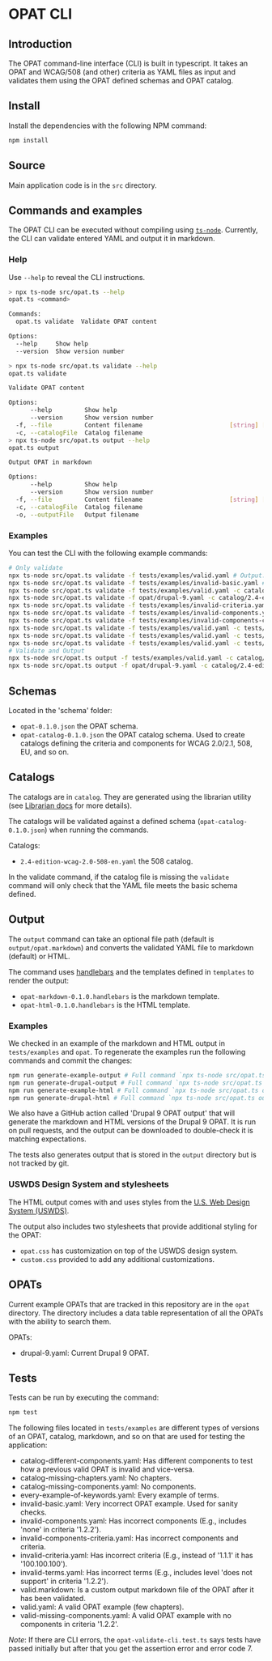 # OPAT CLI

## Introduction

The OPAT command-line interface (CLI) is built in typescript. It takes an OPAT and WCAG/508 (and other) criteria as YAML files as input and validates them using the OPAT defined schemas and OPAT catalog.

## Install

Install the dependencies with the following NPM command:

```bash
npm install
```

## Source

Main application code is in the `src` directory.

## Commands and examples

The OPAT CLI can be executed without compiling using [`ts-node`](https://typestrong.org/ts-node/). Currently, the CLI can validate entered YAML and output it in markdown.

### Help

Use `--help` to reveal the CLI instructions.

```bash
> npx ts-node src/opat.ts --help
opat.ts <command>

Commands:
  opat.ts validate  Validate OPAT content

Options:
  --help     Show help                                                 [boolean]
  --version  Show version number                                       [boolean]

> npx ts-node src/opat.ts validate --help
opat.ts validate

Validate OPAT content

Options:
      --help         Show help                                         [boolean]
      --version      Show version number                               [boolean]
  -f, --file         Content filename                        [string] [required]
  -c, --catalogFile  Catalog filename                                   [string]
> npx ts-node src/opat.ts output --help
opat.ts output

Output OPAT in markdown

Options:
      --help         Show help                                         [boolean]
      --version      Show version number                               [boolean]
  -f, --file         Content filename                        [string] [required]
  -c, --catalogFile  Catalog filename                                   [string]
  -o, --outputFile   Output filename                                    [string]
```

### Examples

You can test the CLI with the following example commands:

```bash
# Only validate
npx ts-node src/opat.ts validate -f tests/examples/valid.yaml # Output: Valid!
npx ts-node src/opat.ts validate -f tests/examples/invalid-basic.yaml # Output: Invalid: ...
npx ts-node src/opat.ts validate -f tests/examples/valid.yaml -c catalog/2.4-edition-wcag-2.0-508-en.yaml # Output: Valid!
npx ts-node src/opat.ts validate -f opat/drupal-9.yaml -c catalog/2.4-edition-wcag-2.0-508-en.yaml # Output: Valid!
npx ts-node src/opat.ts validate -f tests/examples/invalid-criteria.yaml -c catalog/2.4-edition-wcag-2.0-508-en.yaml # Output: Invalid: ...
npx ts-node src/opat.ts validate -f tests/examples/invalid-components.yaml -c catalog/2.4-edition-wcag-2.0-508-en.yaml # Output: Invalid: ...
npx ts-node src/opat.ts validate -f tests/examples/invalid-components-criteria.yaml -c catalog/2.4-edition-wcag-2.0-508-en.yaml # Output: Invalid: ...
npx ts-node src/opat.ts validate -f tests/examples/valid.yaml -c tests/examples/catalog-missing-components.yaml # Output: Valid!
npx ts-node src/opat.ts validate -f tests/examples/valid.yaml -c tests/examples/catalog-missing-chapters.yaml # Output: Valid!
npx ts-node src/opat.ts validate -f tests/examples/valid.yaml -c tests/examples/catalog-different-components.yaml # Output: Invalid: ...
# Validate and Output
npx ts-node src/opat.ts output -f tests/examples/valid.yaml -c catalog/2.4-edition-wcag-2.0-508-en.yaml -o tests/examples/valid.markdown # Output: Valid ...
npx ts-node src/opat.ts output -f opat/drupal-9.yaml -c catalog/2.4-edition-wcag-2.0-508-en.yaml -o opat/drupal-9.markdown # Output: Valid ...
```

## Schemas

Located in the 'schema' folder:

- `opat-0.1.0.json` the OPAT schema.
- `opat-catalog-0.1.0.json` the OPAT catalog schema. Used to create catalogs defining the criteria and components for WCAG 2.0/2.1, 508, EU, and so on.

## Catalogs

The catalogs are in `catalog`. They are generated using the librarian utility (see [Librarian docs](/docs/Librarian.md) for more details).

The catalogs will be validated against a defined schema (`opat-catalog-0.1.0.json`) when running the commands.

Catalogs:

- `2.4-edition-wcag-2.0-508-en.yaml` the 508 catalog.

In the validate command, if the catalog file is missing the `validate` command will only check that the YAML file meets the basic schema defined.

## Output

The `output` command can take an optional file path (default is `output/opat.markdown`) and converts the validated YAML file to markdown (default) or HTML.

The command uses [handlebars](https://handlebarsjs.com/) and the templates defined in `templates` to render the output:

- `opat-markdown-0.1.0.handlebars` is the markdown template.
- `opat-html-0.1.0.handlebars` is the HTML template.

### Examples

We checked in an example of the markdown and HTML output in `tests/examples` and `opat`. To regenerate the examples run the following commands and commit the changes:

```bash
npm run generate-example-output # Full command `npx ts-node src/opat.ts output -f tests/examples/valid.yaml -c catalog/2.4-edition-wcag-2.0-508-en.yaml -o tests/examples/valid.markdown`
npm run generate-drupal-output # Full command `npx ts-node src/opat.ts output -f opat/drupal-9.yaml -c catalog/2.4-edition-wcag-2.0-508-en.yaml -o opat/drupal-9.markdown`
npm run generate-example-html # Full command `npx ts-node src/opat.ts output -f tests/examples/valid.yaml -c catalog/2.4-edition-wcag-2.0-508-en.yaml -o tests/examples/valid.html`
npm run generate-drupal-html # Full command `npx ts-node src/opat.ts output -f opat/drupal-9.yaml -c catalog/2.4-edition-wcag-2.0-508-en.yaml -o opat/drupal-9.html`
```

We also have a GitHub action called 'Drupal 9 OPAT output' that will generate the markdown and HTML versions of the Drupal 9 OPAT. It is run on pull requests, and the output can be downloaded to double-check it is matching expectations.

The tests also generates output that is stored in the `output` directory but is not tracked by git.

### USWDS Design System and stylesheets

The HTML output comes with and uses styles from the [U.S. Web Design System (USWDS)](https://designsystem.digital.gov/).

The output also includes two stylesheets that provide additional styling for the OPAT:

- `opat.css` has customization on top of the USWDS design system.
- `custom.css` provided to add any additional customizations.

## OPATs

Current example OPATs that are tracked in this repository are in the `opat` directory. The directory includes a data table representation of all the OPATs with the ability to search them.

OPATs:

- drupal-9.yaml: Current Drupal 9 OPAT.

## Tests

Tests can be run by executing the command:

```bash
npm test
```

The following files located in `tests/examples` are different types of versions of an OPAT, catalog, markdown, and so on that are used for testing the application:

- catalog-different-components.yaml: Has different components to test how a previous valid OPAT is invalid and vice-versa.
- catalog-missing-chapters.yaml: No chapters.
- catalog-missing-components.yaml: No components.
- every-example-of-keywords.yaml: Every example of terms.
- invalid-basic.yaml: Very incorrect OPAT example. Used for sanity checks.
- invalid-components.yaml: Has incorrect components (E.g., includes 'none' in criteria '1.2.2').
- invalid-components-criteria.yaml: Has incorrect components and criteria.
- invalid-criteria.yaml: Has incorrect criteria (E.g., instead of '1.1.1' it has '100.100.100').
- invalid-terms.yaml: Has incorrect terms (E.g., includes level 'does not support' in criteria '1.2.2').
- valid.markdown: Is a custom output markdown file of the OPAT after it has been validated.
- valid.yaml: A valid OPAT example (few chapters).
- valid-missing-components.yaml: A valid OPAT example with no components in criteria '1.2.2'.

_Note_: If there are CLI errors, the `opat-validate-cli.test.ts` says tests have passed initially but after that you get the assertion error and error code 7.
